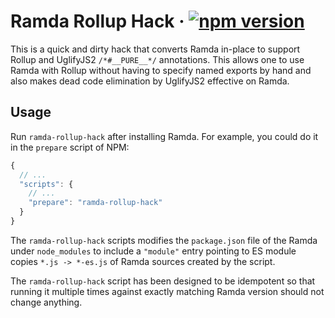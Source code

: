 # Ramda Rollup Hack &middot; [![npm version](https://badge.fury.io/js/ramda-rollup-hack.svg)](http://badge.fury.io/js/ramda-rollup-hack)

This is a quick and dirty hack that converts Ramda in-place to support Rollup
and UglifyJS2 `/*#__PURE__*/` annotations.  This allows one to use Ramda with
Rollup without having to specify named exports by hand and also makes dead code
elimination by UglifyJS2 effective on Ramda.

## Usage

Run `ramda-rollup-hack` after installing Ramda.  For example, you could do it
in the `prepare` script of NPM:

```js
{
  // ...
  "scripts": {
    // ...
    "prepare": "ramda-rollup-hack"
  }
}
```

The `ramda-rollup-hack` scripts modifies the `package.json` file of the Ramda
under `node_modules` to include a `"module"` entry pointing to ES module copies
`*.js -> *-es.js` of Ramda sources created by the script.

The `ramda-rollup-hack` script has been designed to be idempotent so that
running it multiple times against exactly matching Ramda version should not
change anything.
